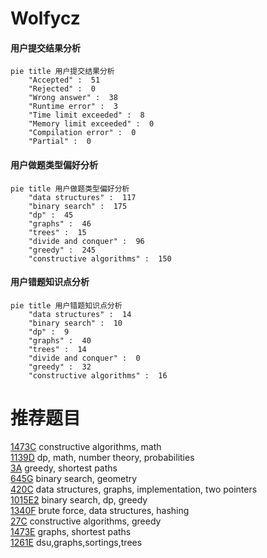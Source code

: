 # Wolfycz

<!-- tabs:start -->



#### **用户提交结果分析**

```mermaid
pie title 用户提交结果分析
    "Accepted" :  51
    "Rejected" :  0
    "Wrong answer" :  38
    "Runtime error" :  3
    "Time limit exceeded" :  8
    "Memory limit exceeded" :  0
    "Compilation error" :  0
    "Partial" :  0
```

#### **用户做题类型偏好分析**

```mermaid
pie title 用户做题类型偏好分析
    "data structures" :  117
    "binary search" :  175
    "dp" :  45
    "graphs" :  46
    "trees" :  15
    "divide and conquer" :  96
    "greedy" :  245
    "constructive algorithms" :  150
```
#### **用户错题知识点分析**

```mermaid
pie title 用户错题知识点分析
    "data structures" :  14
    "binary search" :  10
    "dp" :  9
    "graphs" :  40
    "trees" :  14
    "divide and conquer" :  0
    "greedy" :  32
    "constructive algorithms" :  16
```



<!-- tabs:end -->
# 推荐题目
[1473C](https://codeforces.com/contest/1473/problem/C)		constructive algorithms,
                        math		  
[1139D](https://codeforces.com/contest/1139/problem/D)		dp,
                        math,
                        number theory,
                        probabilities		  
[3A](https://codeforces.com/contest/3/problem/A)		greedy,
                        shortest paths		  
[645G](https://codeforces.com/contest/645/problem/G)		binary search,
                        geometry		  
[420C](https://codeforces.com/contest/420/problem/C)		data structures,
                        graphs,
                        implementation,
                        two pointers		  
[1015E2](https://codeforces.com/contest/1015E/problem/2)		binary search,
                        dp,
                        greedy		  
[1340F](https://codeforces.com/contest/1340/problem/F)		brute force,
                        data structures,
                        hashing		  
[27C](https://codeforces.com/contest/27/problem/C)		constructive algorithms,
                        greedy		  
[1473E](https://codeforces.com/contest/1473/problem/E)		graphs,
                        shortest paths		  
[1261E](https://codeforces.com/contest/1261/problem/E)		dsu,graphs,sortings,trees		  
